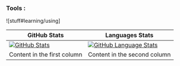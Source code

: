 
###  Tools  :

![stuff#learning/using]

GitHub Stats | Languages Stats
------------ | -------------
[![GitHub Stats](https://github-readme-stats.vercel.app/api/?username=wlsp&count_private=true&theme=tokyonight&showicons=true)]() | [![GitHub Language Stats](https://github-readme-stats.vercel.app/api/top-langs/?username=wlsp&langs_count=5&theme=tokyonight)]()
Content in the first column | Content in the second column







<!--
**wlsp/wlsp** is a ✨ _special_ ✨ repository because its `README.md` (this file) appears on your GitHub profile.

Here are some ideas to get you started:


-->
